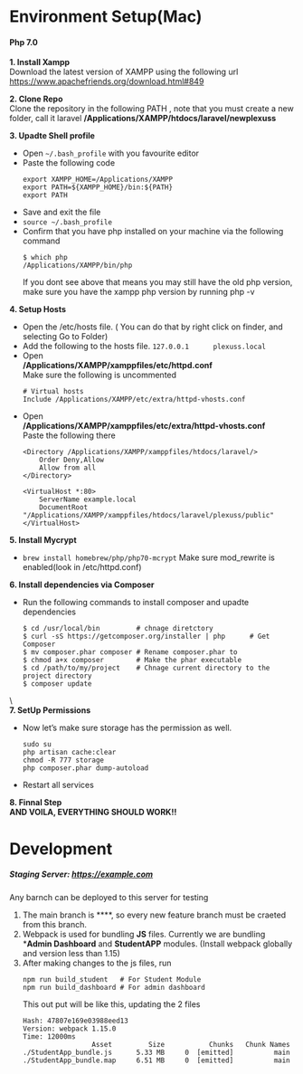 # Environment Setup(Mac)

#### Php 7.0
**1. Install Xampp**
\
    Download the latest version of XAMPP using the following url https://www.apachefriends.org/download.html#849

**2. Clone Repo**
\
   Clone the repository in the following PATH , note that you must create a new folder, call it laravel **/Applications/XAMPP/htdocs/laravel/newplexuss**

**3. Upadte Shell profile**
- Open `~/.bash_profile` with you favourite editor
- Paste the following code
    ```
    export XAMPP_HOME=/Applications/XAMPP 
    export PATH=${XAMPP_HOME}/bin:${PATH} 
    export PATH
    ```
- Save and exit the file
- `source ~/.bash_profile`
- Confirm that you have php installed on your machine via the following command
    ```
    $ which php
    /Applications/XAMPP/bin/php
    ```
    If you dont see above that means you may still have the old php version, make sure you have the xampp php version by running php -v
    
**4. Setup Hosts**
- Open the /etc/hosts file. ( You can do that by right click on finder, and selecting Go to Folder)
- Add the following to the hosts file.
`127.0.0.1      plexuss.local`
- Open
\
**/Applications/XAMPP/xamppfiles/etc/httpd.conf**
\
Make sure the following is uncommented
    ```
    # Virtual hosts
    Include /Applications/XAMPP/etc/extra/httpd-vhosts.conf
    ```
- Open
\
**/Applications/XAMPP/xamppfiles/etc/extra/httpd-vhosts.conf**
\
Paste the following there
    ```
    <Directory /Applications/XAMPP/xamppfiles/htdocs/laravel/>
        Order Deny,Allow   
        Allow from all 
    </Directory>

    <VirtualHost *:80>
        ServerName example.local
        DocumentRoot "/Applications/XAMPP/xamppfiles/htdocs/laravel/plexuss/public"
    </VirtualHost>
    ```

**5. Install Mycrypt**
- `brew install homebrew/php/php70-mcrypt`
    Make sure mod_rewrite is enabled(look in /etc/httpd.conf)

**6. Install dependencies via Composer**
- Run the following commands to install composer and upadte dependencies
    ```
    $ cd /usr/local/bin         # chnage diretctory
    $ curl -sS https://getcomposer.org/installer | php      # Get Composer
    $ mv composer.phar composer # Rename composer.phar to 
    $ chmod a+x composer        # Make the phar executable
    $ cd /path/to/my/project    # Chnage current directory to the project directory
    $ composer update
    ```
 \   
**7. SetUp Permissions**
- Now let’s make sure storage has the permission as well.
    ```
    sudo su
    php artisan cache:clear
    chmod -R 777 storage 
    php composer.phar dump-autoload
    ```
- Restart all services

**8. Finnal Step**
\
**AND VOILA, EVERYTHING SHOULD WORK!!**


# Development
##### Staging Server: https://example.com
Any barnch can be deployed to this server for testing

1. The main branch is ****, so every new feature branch must be craeted from this branch.
2. Webpack is used for bundling  **JS** files. Currently we are bundling ***Admin Dashboard** and **StudentAPP** modules. (Install webpack globally and version less than 1.15)
3. After making changes to the js files, run
    ```
    npm run build_student   # For Student Module
    npm run build_dashboard # For admin dashboard
    ```
    This out put will be like this, updating the 2 files
    ```
    Hash: 47807e169e03988eed13
    Version: webpack 1.15.0
    Time: 12000ms
                     Asset         Size           Chunks   Chunk Names
    ./StudentApp_bundle.js      5.33 MB     0  [emitted]          main
    ./StudentApp_bundle.map     6.51 MB     0  [emitted]          main
    ````
